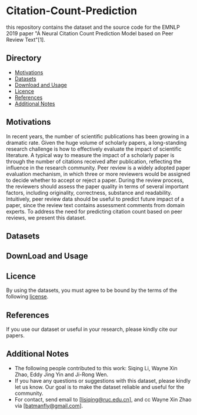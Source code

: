 # Citation-Count-Prediction
this repository contains the dataset and the source code for the EMNLP 2019 paper "A Neural Citation Count Prediction Model based on Peer Review Text"[1].

## Directory
- [Motivations](https://github.com/RUCAIBox/Citation-Count-Prediction/edit/master/README.md#Motications)
- [Datasets](https://github.com/RUCAIBox/Citation-Count-Prediction/edit/master/README.md#Datasets)
- [Download and Usage](https://github.com/RUCAIBox/Citation-Count-Prediction/edit/master/README.md#Download)
- [Licence](https://github.com/RUCAIBox/Citation-Count-Prediction/edit/master/README.md#Licence)
- [References](https://github.com/RUCAIBox/Citation-Count-Prediction/edit/master/README.md#References)
- [Additional Notes](https://github.com/RUCAIBox/Citation-Count-Prediction/edit/master/README.md#Additional)

## Motivations
In recent years, the number of scientific publications has been growing in a dramatic rate. Given the huge volume of scholarly papers, a long-standing research challenge is how to effectively evaluate the impact of scientific literature. A typical way to measure the impact of a scholarly paper is through the number of citations received after publication, reflecting the influence in the research community. Peer review is a widely adopted paper evaluation mechanism, in which three or more reviewers would be assigned to decide whether to accept or reject a paper. During the review process, the reviewers should assess the paper quality in terms of several important factors, including originality, correctness, substance and readability. Intuitively, peer review data should be useful to predict future impact of a paper, since the review text contains assessment comments from domain experts. To address the need for predicting citation count based on peer reviews, we present this dataset. 

## Datasets

## DownLoad and Usage

## Licence
By using the datasets, you must agree to be bound by the terms of the following [license](https://github.com/RUCAIBox/Citation-Count-Prediction/edit/master/README.md#Licence).

## References
If you use our dataset or useful in your research, please kindly cite our papers.

## Additional Notes
- The following people contributed to this work: Siqing Li, Wayne Xin Zhao, Eddy Jing Yin and Ji-Rong Wen.
- If you have any questions or suggestions with this dataset, please kindly let us know. Our goal is to make the dataset reliable and useful for the community.
- For contact, send email to [lisiqing@ruc.edu.cn], and cc Wayne Xin Zhao via [batmanfly@gmail.com].
